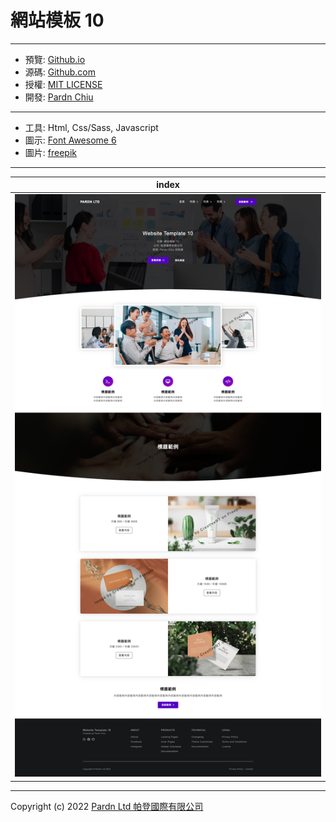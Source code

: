 # 網站模板 10

***

- 預覽: [Github.io](https://pardnchiu.github.io/website-template-10)
- 源碼: [Github.com](https://github.com/pardnchiu/website-template-10)
- 授權: [MIT LICENSE](https://github.com/pardnchiu/website-template-10/blob/main/LICENSE)
- 開發: [Pardn Chiu](https://joball.tw/@pardnltd)

***

- 工具: Html, Css/Sass, Javascript
- 圖示: [Font Awesome 6](https://fontawesome.com/v6/search)
- 圖片: [freepik](https://www.freepik.com)

***

| index |
|---|
| ![index](./image/index.jpg) |

***

Copyright (c) 2022 [Pardn Ltd 帕登國際有限公司](https://joball.tw/@pardnltd)
